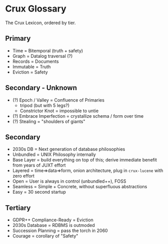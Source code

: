 # Crux Glossary

The Crux Lexicon, ordered by tier.

## Primary

- Time      = Bitemporal (truth + safety)
- Graph     = Datalog traversal (?)
- Records   = Documents
- Immutable = Truth
- Eviction  = Safety

## Secondary - Unknown

- (?) Epoch / Valley = Confluence of Primaries
    - tripod (but with 5 legs?)
    - Constrictor Knot = impossible to untie
- (?) Embrace Imperfection = crystallize schema / form over time
- (?) Stealing = "shoulders of giants"

## Secondary

- 2030s DB   = Next generation of database philosophies
- Unbundled  = UNIX Philosophy internally
- Base Layer = build everything on top of this; derive immediate benefit from years of JUXT effort
- Layered    = time=>data=>form, onion architecture, plug in `crux-lucene` with zero effort
- Open       = User is always in control (unbundled++), FOSS
- Seamless   = Simple + Concrete, without superfluous abstractions
- Easy       = 30 second startup

## Tertiary 

- GDPR++ Compliance-Ready = Eviction
- 2030s Database          = RDBMS is outmoded
- Succession Planning     = pass the torch in 2060
- Courage                 = corollary of "Safety"

